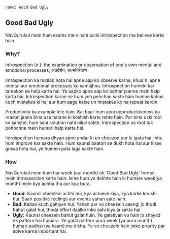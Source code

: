 ```ngMeta
name: Good Bad Ugly
```

## Good Bad Ugly

NavGurukul mein hum exams mein nahi balki introspection me believe karte hain. 

### Why?
Introspection (n.): the examination or observation of one's own mental and emotional processes, अंतर्दर्शन, आत्मनिरीक्षण

Introspection ka matlab hota hai apne aap ko observe karna, khud hi apne mental aur emotional processes ko samajhna. Introspection humein kai tareekon se help karta hai. Ye aapko apne aap ko behtar jaanne mein help karta hai. Introspection karne se hum yeh pehchan sakte hain humne kahan kuch mistakes ki hai aur hum aage kaise un mistakes ko na repeat karein. 

Productivity ka example lete hain. Kai baar hum apni unproductiveness ka reason jaane bina use hatane ki koshish karte rehte hain. Par bina uski root ko samjhe, hum sahi solution nahi nikal sakte. Introspection us root tak pohochne mein humari help karta hai. 

Introspection humara dhyan apne andar ki un cheezon par le jaata hai jinhe hum improve kar sakte hain. Hum kaunsi baaton se dukh hota hai aur kisse gussa hota hai, ye humein pata laga sakte hain.

### How
NavGurukul mein hum har week (aur month) ek 'Good Bad Ugly' format mein introspection karte hain. Isme hum ye dekhte hain ki humare week(ya month) mein kya achha tha aur kya bura.

* **Good:** Kaunsi cheezein achhi hui, kya achieve kiya, kya karke khushi hui. Saari positive feelings aur events yahan aate hain.
* **Bad:** Kahan kuch galtiyan hui. Yahan par vo cheezein aaengi jo thodi bahut galat hui, thoda effort daalke inko sahi kiya ja sakta hai.
* **Ugly:** Kaunsi cheezein bahut galat huin. Ye galatiyan vo hain jo shayad ek pattern hai humara. Ye galat pattern pura week (ya pura month) humari padhai (ya kaam) me dikha. Ye vo cheezein hain jinko priority par solve karna important hai.

